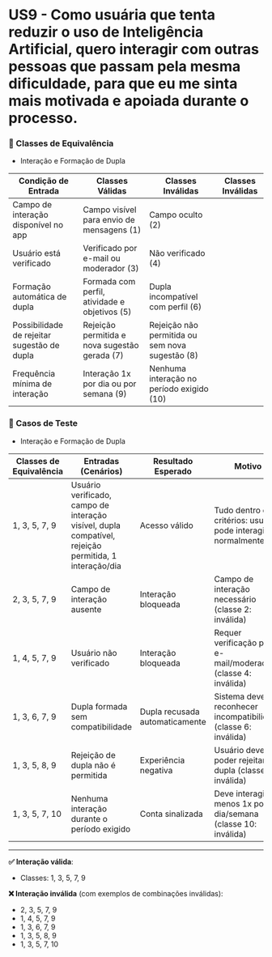 # US9 - Como usuária que tenta reduzir o uso de Inteligência Artificial, quero interagir com outras pessoas que passam pela mesma dificuldade, para que eu me sinta mais motivada e apoiada durante o processo.


### 📘 Classes de Equivalência 
* Interação e Formação de Dupla

| **Condição de Entrada**                     | **Classes Válidas**                                      | **Classes Inválidas**                              | **Classes Inválidas**                         |
|---------------------------------------------|----------------------------------------------------------|----------------------------------------------------|------------------------------------------------|
| Campo de interação disponível no app        | Campo visível para envio de mensagens (1)                | Campo oculto (2)                                   |                                                |
| Usuário está verificado                     | Verificado por e-mail ou moderador (3)                   | Não verificado (4)                                 |                                                |
| Formação automática de dupla                | Formada com perfil, atividade e objetivos (5)            | Dupla incompatível com perfil (6)                  |                                                |
| Possibilidade de rejeitar sugestão de dupla | Rejeição permitida e nova sugestão gerada (7)            | Rejeição não permitida ou sem nova sugestão (8)    |                                                |
| Frequência mínima de interação              | Interação 1x por dia ou por semana (9)                   | Nenhuma interação no período exigido (10)          |                                                |



### 🧪 Casos de Teste 
* Interação e Formação de Dupla

| **Classes de Equivalência** | **Entradas (Cenários)**                        | **Resultado Esperado**         | **Motivo**                                                                 |
|-----------------------------|-----------------------------------------------|--------------------------------|-----------------------------------------------------------------------------|
| 1, 3, 5, 7, 9               | Usuário verificado, campo de interação visível, dupla compatível, rejeição permitida, 1 interação/dia | Acesso válido                  | Tudo dentro dos critérios: usuário pode interagir normalmente               |
| 2, 3, 5, 7, 9               | Campo de interação ausente                    | Interação bloqueada            | Campo de interação necessário (classe 2: inválida)                         |
| 1, 4, 5, 7, 9               | Usuário não verificado                        | Interação bloqueada            | Requer verificação por e-mail/moderador (classe 4: inválida)              |
| 1, 3, 6, 7, 9               | Dupla formada sem compatibilidade             | Dupla recusada automaticamente | Sistema deve reconhecer incompatibilidade (classe 6: inválida)            |
| 1, 3, 5, 8, 9               | Rejeição de dupla não é permitida             | Experiência negativa           | Usuário deve poder rejeitar a dupla (classe 8: inválida)                  |
| 1, 3, 5, 7, 10              | Nenhuma interação durante o período exigido   | Conta sinalizada               | Deve interagir ao menos 1x por dia/semana (classe 10: inválida)           |

---

**✅ Interação válida**:  
- Classes: 1, 3, 5, 7, 9

**❌ Interação inválida** (com exemplos de combinações inválidas):  
- 2, 3, 5, 7, 9  
- 1, 4, 5, 7, 9  
- 1, 3, 6, 7, 9  
- 1, 3, 5, 8, 9  
- 1, 3, 5, 7, 10
